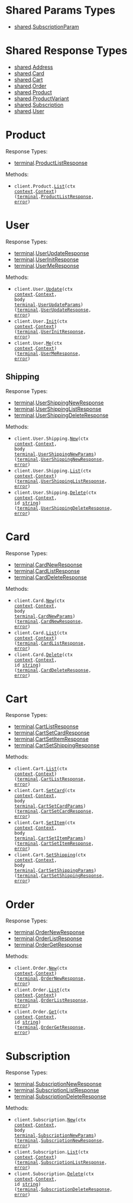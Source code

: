 # Shared Params Types

- <a href="https://pkg.go.dev/github.com/stainless-sdks/terminal-go/shared">shared</a>.<a href="https://pkg.go.dev/github.com/stainless-sdks/terminal-go/shared#SubscriptionParam">SubscriptionParam</a>

# Shared Response Types

- <a href="https://pkg.go.dev/github.com/stainless-sdks/terminal-go/shared">shared</a>.<a href="https://pkg.go.dev/github.com/stainless-sdks/terminal-go/shared#Address">Address</a>
- <a href="https://pkg.go.dev/github.com/stainless-sdks/terminal-go/shared">shared</a>.<a href="https://pkg.go.dev/github.com/stainless-sdks/terminal-go/shared#Card">Card</a>
- <a href="https://pkg.go.dev/github.com/stainless-sdks/terminal-go/shared">shared</a>.<a href="https://pkg.go.dev/github.com/stainless-sdks/terminal-go/shared#Cart">Cart</a>
- <a href="https://pkg.go.dev/github.com/stainless-sdks/terminal-go/shared">shared</a>.<a href="https://pkg.go.dev/github.com/stainless-sdks/terminal-go/shared#Order">Order</a>
- <a href="https://pkg.go.dev/github.com/stainless-sdks/terminal-go/shared">shared</a>.<a href="https://pkg.go.dev/github.com/stainless-sdks/terminal-go/shared#Product">Product</a>
- <a href="https://pkg.go.dev/github.com/stainless-sdks/terminal-go/shared">shared</a>.<a href="https://pkg.go.dev/github.com/stainless-sdks/terminal-go/shared#ProductVariant">ProductVariant</a>
- <a href="https://pkg.go.dev/github.com/stainless-sdks/terminal-go/shared">shared</a>.<a href="https://pkg.go.dev/github.com/stainless-sdks/terminal-go/shared#Subscription">Subscription</a>
- <a href="https://pkg.go.dev/github.com/stainless-sdks/terminal-go/shared">shared</a>.<a href="https://pkg.go.dev/github.com/stainless-sdks/terminal-go/shared#User">User</a>

# Product

Response Types:

- <a href="https://pkg.go.dev/github.com/stainless-sdks/terminal-go">terminal</a>.<a href="https://pkg.go.dev/github.com/stainless-sdks/terminal-go#ProductListResponse">ProductListResponse</a>

Methods:

- <code title="get /product">client.Product.<a href="https://pkg.go.dev/github.com/stainless-sdks/terminal-go#ProductService.List">List</a>(ctx <a href="https://pkg.go.dev/context">context</a>.<a href="https://pkg.go.dev/context#Context">Context</a>) (<a href="https://pkg.go.dev/github.com/stainless-sdks/terminal-go">terminal</a>.<a href="https://pkg.go.dev/github.com/stainless-sdks/terminal-go#ProductListResponse">ProductListResponse</a>, <a href="https://pkg.go.dev/builtin#error">error</a>)</code>

# User

Response Types:

- <a href="https://pkg.go.dev/github.com/stainless-sdks/terminal-go">terminal</a>.<a href="https://pkg.go.dev/github.com/stainless-sdks/terminal-go#UserUpdateResponse">UserUpdateResponse</a>
- <a href="https://pkg.go.dev/github.com/stainless-sdks/terminal-go">terminal</a>.<a href="https://pkg.go.dev/github.com/stainless-sdks/terminal-go#UserInitResponse">UserInitResponse</a>
- <a href="https://pkg.go.dev/github.com/stainless-sdks/terminal-go">terminal</a>.<a href="https://pkg.go.dev/github.com/stainless-sdks/terminal-go#UserMeResponse">UserMeResponse</a>

Methods:

- <code title="put /user/me">client.User.<a href="https://pkg.go.dev/github.com/stainless-sdks/terminal-go#UserService.Update">Update</a>(ctx <a href="https://pkg.go.dev/context">context</a>.<a href="https://pkg.go.dev/context#Context">Context</a>, body <a href="https://pkg.go.dev/github.com/stainless-sdks/terminal-go">terminal</a>.<a href="https://pkg.go.dev/github.com/stainless-sdks/terminal-go#UserUpdateParams">UserUpdateParams</a>) (<a href="https://pkg.go.dev/github.com/stainless-sdks/terminal-go">terminal</a>.<a href="https://pkg.go.dev/github.com/stainless-sdks/terminal-go#UserUpdateResponse">UserUpdateResponse</a>, <a href="https://pkg.go.dev/builtin#error">error</a>)</code>
- <code title="get /user/init">client.User.<a href="https://pkg.go.dev/github.com/stainless-sdks/terminal-go#UserService.Init">Init</a>(ctx <a href="https://pkg.go.dev/context">context</a>.<a href="https://pkg.go.dev/context#Context">Context</a>) (<a href="https://pkg.go.dev/github.com/stainless-sdks/terminal-go">terminal</a>.<a href="https://pkg.go.dev/github.com/stainless-sdks/terminal-go#UserInitResponse">UserInitResponse</a>, <a href="https://pkg.go.dev/builtin#error">error</a>)</code>
- <code title="get /user/me">client.User.<a href="https://pkg.go.dev/github.com/stainless-sdks/terminal-go#UserService.Me">Me</a>(ctx <a href="https://pkg.go.dev/context">context</a>.<a href="https://pkg.go.dev/context#Context">Context</a>) (<a href="https://pkg.go.dev/github.com/stainless-sdks/terminal-go">terminal</a>.<a href="https://pkg.go.dev/github.com/stainless-sdks/terminal-go#UserMeResponse">UserMeResponse</a>, <a href="https://pkg.go.dev/builtin#error">error</a>)</code>

## Shipping

Response Types:

- <a href="https://pkg.go.dev/github.com/stainless-sdks/terminal-go">terminal</a>.<a href="https://pkg.go.dev/github.com/stainless-sdks/terminal-go#UserShippingNewResponse">UserShippingNewResponse</a>
- <a href="https://pkg.go.dev/github.com/stainless-sdks/terminal-go">terminal</a>.<a href="https://pkg.go.dev/github.com/stainless-sdks/terminal-go#UserShippingListResponse">UserShippingListResponse</a>
- <a href="https://pkg.go.dev/github.com/stainless-sdks/terminal-go">terminal</a>.<a href="https://pkg.go.dev/github.com/stainless-sdks/terminal-go#UserShippingDeleteResponse">UserShippingDeleteResponse</a>

Methods:

- <code title="post /user/shipping">client.User.Shipping.<a href="https://pkg.go.dev/github.com/stainless-sdks/terminal-go#UserShippingService.New">New</a>(ctx <a href="https://pkg.go.dev/context">context</a>.<a href="https://pkg.go.dev/context#Context">Context</a>, body <a href="https://pkg.go.dev/github.com/stainless-sdks/terminal-go">terminal</a>.<a href="https://pkg.go.dev/github.com/stainless-sdks/terminal-go#UserShippingNewParams">UserShippingNewParams</a>) (<a href="https://pkg.go.dev/github.com/stainless-sdks/terminal-go">terminal</a>.<a href="https://pkg.go.dev/github.com/stainless-sdks/terminal-go#UserShippingNewResponse">UserShippingNewResponse</a>, <a href="https://pkg.go.dev/builtin#error">error</a>)</code>
- <code title="get /user/shipping">client.User.Shipping.<a href="https://pkg.go.dev/github.com/stainless-sdks/terminal-go#UserShippingService.List">List</a>(ctx <a href="https://pkg.go.dev/context">context</a>.<a href="https://pkg.go.dev/context#Context">Context</a>) (<a href="https://pkg.go.dev/github.com/stainless-sdks/terminal-go">terminal</a>.<a href="https://pkg.go.dev/github.com/stainless-sdks/terminal-go#UserShippingListResponse">UserShippingListResponse</a>, <a href="https://pkg.go.dev/builtin#error">error</a>)</code>
- <code title="delete /user/shipping/{id}">client.User.Shipping.<a href="https://pkg.go.dev/github.com/stainless-sdks/terminal-go#UserShippingService.Delete">Delete</a>(ctx <a href="https://pkg.go.dev/context">context</a>.<a href="https://pkg.go.dev/context#Context">Context</a>, id <a href="https://pkg.go.dev/builtin#string">string</a>) (<a href="https://pkg.go.dev/github.com/stainless-sdks/terminal-go">terminal</a>.<a href="https://pkg.go.dev/github.com/stainless-sdks/terminal-go#UserShippingDeleteResponse">UserShippingDeleteResponse</a>, <a href="https://pkg.go.dev/builtin#error">error</a>)</code>

# Card

Response Types:

- <a href="https://pkg.go.dev/github.com/stainless-sdks/terminal-go">terminal</a>.<a href="https://pkg.go.dev/github.com/stainless-sdks/terminal-go#CardNewResponse">CardNewResponse</a>
- <a href="https://pkg.go.dev/github.com/stainless-sdks/terminal-go">terminal</a>.<a href="https://pkg.go.dev/github.com/stainless-sdks/terminal-go#CardListResponse">CardListResponse</a>
- <a href="https://pkg.go.dev/github.com/stainless-sdks/terminal-go">terminal</a>.<a href="https://pkg.go.dev/github.com/stainless-sdks/terminal-go#CardDeleteResponse">CardDeleteResponse</a>

Methods:

- <code title="post /card">client.Card.<a href="https://pkg.go.dev/github.com/stainless-sdks/terminal-go#CardService.New">New</a>(ctx <a href="https://pkg.go.dev/context">context</a>.<a href="https://pkg.go.dev/context#Context">Context</a>, body <a href="https://pkg.go.dev/github.com/stainless-sdks/terminal-go">terminal</a>.<a href="https://pkg.go.dev/github.com/stainless-sdks/terminal-go#CardNewParams">CardNewParams</a>) (<a href="https://pkg.go.dev/github.com/stainless-sdks/terminal-go">terminal</a>.<a href="https://pkg.go.dev/github.com/stainless-sdks/terminal-go#CardNewResponse">CardNewResponse</a>, <a href="https://pkg.go.dev/builtin#error">error</a>)</code>
- <code title="get /card">client.Card.<a href="https://pkg.go.dev/github.com/stainless-sdks/terminal-go#CardService.List">List</a>(ctx <a href="https://pkg.go.dev/context">context</a>.<a href="https://pkg.go.dev/context#Context">Context</a>) (<a href="https://pkg.go.dev/github.com/stainless-sdks/terminal-go">terminal</a>.<a href="https://pkg.go.dev/github.com/stainless-sdks/terminal-go#CardListResponse">CardListResponse</a>, <a href="https://pkg.go.dev/builtin#error">error</a>)</code>
- <code title="delete /card/{id}">client.Card.<a href="https://pkg.go.dev/github.com/stainless-sdks/terminal-go#CardService.Delete">Delete</a>(ctx <a href="https://pkg.go.dev/context">context</a>.<a href="https://pkg.go.dev/context#Context">Context</a>, id <a href="https://pkg.go.dev/builtin#string">string</a>) (<a href="https://pkg.go.dev/github.com/stainless-sdks/terminal-go">terminal</a>.<a href="https://pkg.go.dev/github.com/stainless-sdks/terminal-go#CardDeleteResponse">CardDeleteResponse</a>, <a href="https://pkg.go.dev/builtin#error">error</a>)</code>

# Cart

Response Types:

- <a href="https://pkg.go.dev/github.com/stainless-sdks/terminal-go">terminal</a>.<a href="https://pkg.go.dev/github.com/stainless-sdks/terminal-go#CartListResponse">CartListResponse</a>
- <a href="https://pkg.go.dev/github.com/stainless-sdks/terminal-go">terminal</a>.<a href="https://pkg.go.dev/github.com/stainless-sdks/terminal-go#CartSetCardResponse">CartSetCardResponse</a>
- <a href="https://pkg.go.dev/github.com/stainless-sdks/terminal-go">terminal</a>.<a href="https://pkg.go.dev/github.com/stainless-sdks/terminal-go#CartSetItemResponse">CartSetItemResponse</a>
- <a href="https://pkg.go.dev/github.com/stainless-sdks/terminal-go">terminal</a>.<a href="https://pkg.go.dev/github.com/stainless-sdks/terminal-go#CartSetShippingResponse">CartSetShippingResponse</a>

Methods:

- <code title="get /cart">client.Cart.<a href="https://pkg.go.dev/github.com/stainless-sdks/terminal-go#CartService.List">List</a>(ctx <a href="https://pkg.go.dev/context">context</a>.<a href="https://pkg.go.dev/context#Context">Context</a>) (<a href="https://pkg.go.dev/github.com/stainless-sdks/terminal-go">terminal</a>.<a href="https://pkg.go.dev/github.com/stainless-sdks/terminal-go#CartListResponse">CartListResponse</a>, <a href="https://pkg.go.dev/builtin#error">error</a>)</code>
- <code title="put /cart/card">client.Cart.<a href="https://pkg.go.dev/github.com/stainless-sdks/terminal-go#CartService.SetCard">SetCard</a>(ctx <a href="https://pkg.go.dev/context">context</a>.<a href="https://pkg.go.dev/context#Context">Context</a>, body <a href="https://pkg.go.dev/github.com/stainless-sdks/terminal-go">terminal</a>.<a href="https://pkg.go.dev/github.com/stainless-sdks/terminal-go#CartSetCardParams">CartSetCardParams</a>) (<a href="https://pkg.go.dev/github.com/stainless-sdks/terminal-go">terminal</a>.<a href="https://pkg.go.dev/github.com/stainless-sdks/terminal-go#CartSetCardResponse">CartSetCardResponse</a>, <a href="https://pkg.go.dev/builtin#error">error</a>)</code>
- <code title="put /cart/item">client.Cart.<a href="https://pkg.go.dev/github.com/stainless-sdks/terminal-go#CartService.SetItem">SetItem</a>(ctx <a href="https://pkg.go.dev/context">context</a>.<a href="https://pkg.go.dev/context#Context">Context</a>, body <a href="https://pkg.go.dev/github.com/stainless-sdks/terminal-go">terminal</a>.<a href="https://pkg.go.dev/github.com/stainless-sdks/terminal-go#CartSetItemParams">CartSetItemParams</a>) (<a href="https://pkg.go.dev/github.com/stainless-sdks/terminal-go">terminal</a>.<a href="https://pkg.go.dev/github.com/stainless-sdks/terminal-go#CartSetItemResponse">CartSetItemResponse</a>, <a href="https://pkg.go.dev/builtin#error">error</a>)</code>
- <code title="put /cart/shipping">client.Cart.<a href="https://pkg.go.dev/github.com/stainless-sdks/terminal-go#CartService.SetShipping">SetShipping</a>(ctx <a href="https://pkg.go.dev/context">context</a>.<a href="https://pkg.go.dev/context#Context">Context</a>, body <a href="https://pkg.go.dev/github.com/stainless-sdks/terminal-go">terminal</a>.<a href="https://pkg.go.dev/github.com/stainless-sdks/terminal-go#CartSetShippingParams">CartSetShippingParams</a>) (<a href="https://pkg.go.dev/github.com/stainless-sdks/terminal-go">terminal</a>.<a href="https://pkg.go.dev/github.com/stainless-sdks/terminal-go#CartSetShippingResponse">CartSetShippingResponse</a>, <a href="https://pkg.go.dev/builtin#error">error</a>)</code>

# Order

Response Types:

- <a href="https://pkg.go.dev/github.com/stainless-sdks/terminal-go">terminal</a>.<a href="https://pkg.go.dev/github.com/stainless-sdks/terminal-go#OrderNewResponse">OrderNewResponse</a>
- <a href="https://pkg.go.dev/github.com/stainless-sdks/terminal-go">terminal</a>.<a href="https://pkg.go.dev/github.com/stainless-sdks/terminal-go#OrderListResponse">OrderListResponse</a>
- <a href="https://pkg.go.dev/github.com/stainless-sdks/terminal-go">terminal</a>.<a href="https://pkg.go.dev/github.com/stainless-sdks/terminal-go#OrderGetResponse">OrderGetResponse</a>

Methods:

- <code title="post /order">client.Order.<a href="https://pkg.go.dev/github.com/stainless-sdks/terminal-go#OrderService.New">New</a>(ctx <a href="https://pkg.go.dev/context">context</a>.<a href="https://pkg.go.dev/context#Context">Context</a>) (<a href="https://pkg.go.dev/github.com/stainless-sdks/terminal-go">terminal</a>.<a href="https://pkg.go.dev/github.com/stainless-sdks/terminal-go#OrderNewResponse">OrderNewResponse</a>, <a href="https://pkg.go.dev/builtin#error">error</a>)</code>
- <code title="get /order">client.Order.<a href="https://pkg.go.dev/github.com/stainless-sdks/terminal-go#OrderService.List">List</a>(ctx <a href="https://pkg.go.dev/context">context</a>.<a href="https://pkg.go.dev/context#Context">Context</a>) (<a href="https://pkg.go.dev/github.com/stainless-sdks/terminal-go">terminal</a>.<a href="https://pkg.go.dev/github.com/stainless-sdks/terminal-go#OrderListResponse">OrderListResponse</a>, <a href="https://pkg.go.dev/builtin#error">error</a>)</code>
- <code title="get /order/{id}">client.Order.<a href="https://pkg.go.dev/github.com/stainless-sdks/terminal-go#OrderService.Get">Get</a>(ctx <a href="https://pkg.go.dev/context">context</a>.<a href="https://pkg.go.dev/context#Context">Context</a>, id <a href="https://pkg.go.dev/builtin#string">string</a>) (<a href="https://pkg.go.dev/github.com/stainless-sdks/terminal-go">terminal</a>.<a href="https://pkg.go.dev/github.com/stainless-sdks/terminal-go#OrderGetResponse">OrderGetResponse</a>, <a href="https://pkg.go.dev/builtin#error">error</a>)</code>

# Subscription

Response Types:

- <a href="https://pkg.go.dev/github.com/stainless-sdks/terminal-go">terminal</a>.<a href="https://pkg.go.dev/github.com/stainless-sdks/terminal-go#SubscriptionNewResponse">SubscriptionNewResponse</a>
- <a href="https://pkg.go.dev/github.com/stainless-sdks/terminal-go">terminal</a>.<a href="https://pkg.go.dev/github.com/stainless-sdks/terminal-go#SubscriptionListResponse">SubscriptionListResponse</a>
- <a href="https://pkg.go.dev/github.com/stainless-sdks/terminal-go">terminal</a>.<a href="https://pkg.go.dev/github.com/stainless-sdks/terminal-go#SubscriptionDeleteResponse">SubscriptionDeleteResponse</a>

Methods:

- <code title="put /subscription">client.Subscription.<a href="https://pkg.go.dev/github.com/stainless-sdks/terminal-go#SubscriptionService.New">New</a>(ctx <a href="https://pkg.go.dev/context">context</a>.<a href="https://pkg.go.dev/context#Context">Context</a>, body <a href="https://pkg.go.dev/github.com/stainless-sdks/terminal-go">terminal</a>.<a href="https://pkg.go.dev/github.com/stainless-sdks/terminal-go#SubscriptionNewParams">SubscriptionNewParams</a>) (<a href="https://pkg.go.dev/github.com/stainless-sdks/terminal-go">terminal</a>.<a href="https://pkg.go.dev/github.com/stainless-sdks/terminal-go#SubscriptionNewResponse">SubscriptionNewResponse</a>, <a href="https://pkg.go.dev/builtin#error">error</a>)</code>
- <code title="get /subscription">client.Subscription.<a href="https://pkg.go.dev/github.com/stainless-sdks/terminal-go#SubscriptionService.List">List</a>(ctx <a href="https://pkg.go.dev/context">context</a>.<a href="https://pkg.go.dev/context#Context">Context</a>) (<a href="https://pkg.go.dev/github.com/stainless-sdks/terminal-go">terminal</a>.<a href="https://pkg.go.dev/github.com/stainless-sdks/terminal-go#SubscriptionListResponse">SubscriptionListResponse</a>, <a href="https://pkg.go.dev/builtin#error">error</a>)</code>
- <code title="delete /subscription/{id}">client.Subscription.<a href="https://pkg.go.dev/github.com/stainless-sdks/terminal-go#SubscriptionService.Delete">Delete</a>(ctx <a href="https://pkg.go.dev/context">context</a>.<a href="https://pkg.go.dev/context#Context">Context</a>, id <a href="https://pkg.go.dev/builtin#string">string</a>) (<a href="https://pkg.go.dev/github.com/stainless-sdks/terminal-go">terminal</a>.<a href="https://pkg.go.dev/github.com/stainless-sdks/terminal-go#SubscriptionDeleteResponse">SubscriptionDeleteResponse</a>, <a href="https://pkg.go.dev/builtin#error">error</a>)</code>
